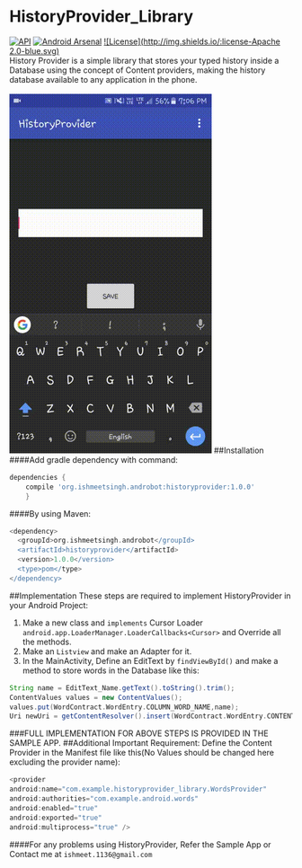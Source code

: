 # HistoryProvider_Library
[![API](https://img.shields.io/badge/API-10%2B-orange.svg?style=flat)](https://android-arsenal.com/api?level=10)
[![Android Arsenal](https://img.shields.io/badge/Android%20Arsenal-Fontometrics-green.svg?style=flat)](https://android-arsenal.com/details/1/5042)
[![License](http://img.shields.io/:license-Apache 2.0-blue.svg)](http://www.apache.org/licenses/LICENSE-2.0.html)<br/>
History Provider is a simple library that stores your typed history inside a Database using the concept of Content providers, making the history database available to any application in the phone.<br/><br/>
![alt tag](https://github.com/Ishmeetsingh97/HistoryProvider_Library/blob/master/HistoryProvider.gif)
##Installation
####Add gradle dependency with command:
```groovy
dependencies {
    compile 'org.ishmeetsingh.androbot:historyprovider:1.0.0'
    }
```
####By using Maven:
```groovy
<dependency>
  <groupId>org.ishmeetsingh.androbot</groupId>
  <artifactId>historyprovider</artifactId>
  <version>1.0.0</version>
  <type>pom</type>
</dependency>
```
##Implementation
These steps are required to implement HistoryProvider in your Android Project:<br/>
1. Make a new class and `implements` Cursor Loader `android.app.LoaderManager.LoaderCallbacks<Cursor>` and Override all the methods.<br/>
2. Make an `Listview` and make an Adapter for it.<br/>
3. In the MainActivity, Define an EditText by `findViewById()`  and make a method to store words in the Database like this:<br/>
```groovy
String name = EditText_Name.getText().toString().trim();
ContentValues values = new ContentValues();
values.put(WordContract.WordEntry.COLUMN_WORD_NAME,name);
Uri newUri = getContentResolver().insert(WordContract.WordEntry.CONTENT_URI, values);
```
###FULL IMPLEMENTATION FOR ABOVE STEPS IS PROVIDED IN THE SAMPLE APP.
##Additional Important Requirement:
 Define the Content Provider in the Manifest file like this(No Values should be changed here excluding the provider name):
```groovy
<provider
android:name="com.example.historyprovider_library.WordsProvider"
android:authorities="com.example.android.words"
android:enabled="true"
android:exported="true"
android:multiprocess="true" />
```
####For any problems using HistoryProvider, Refer the Sample App or Contact me at `ishmeet.1136@gmail.com`
